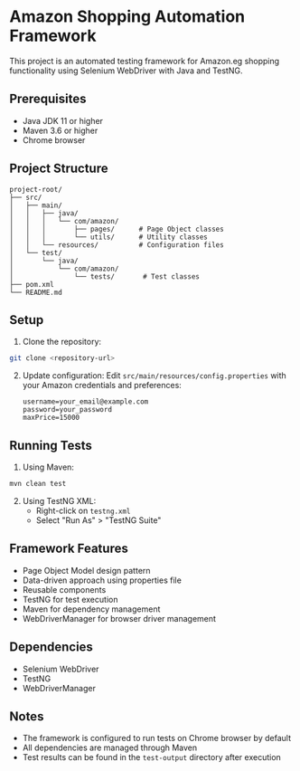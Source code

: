 # Amazon Shopping Automation Framework

This project is an automated testing framework for Amazon.eg shopping functionality using Selenium WebDriver with Java and TestNG.

## Prerequisites

- Java JDK 11 or higher
- Maven 3.6 or higher
- Chrome browser

## Project Structure

```
project-root/
├── src/
│   ├── main/
│   │   ├── java/
│   │   │   └── com/amazon/
│   │   │       ├── pages/      # Page Object classes
│   │   │       └── utils/      # Utility classes
│   │   └── resources/          # Configuration files
│   └── test/
│       └── java/
│           └── com/amazon/
│               └── tests/       # Test classes
├── pom.xml
└── README.md
```

## Setup

1. Clone the repository:
```bash
git clone <repository-url>
```

2. Update configuration:
   Edit `src/main/resources/config.properties` with your Amazon credentials and preferences:
   ```properties
   username=your_email@example.com
   password=your_password
   maxPrice=15000
   ```

## Running Tests

1. Using Maven:
```bash
mvn clean test
```

2. Using TestNG XML:
   - Right-click on `testng.xml`
   - Select "Run As" > "TestNG Suite"

## Framework Features

- Page Object Model design pattern
- Data-driven approach using properties file
- Reusable components
- TestNG for test execution
- Maven for dependency management
- WebDriverManager for browser driver management

## Dependencies

- Selenium WebDriver
- TestNG
- WebDriverManager

## Notes

- The framework is configured to run tests on Chrome browser by default
- All dependencies are managed through Maven
- Test results can be found in the `test-output` directory after execution 
